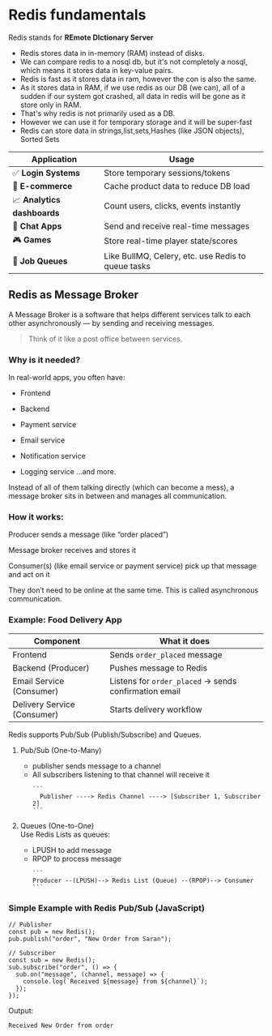 # Redis fundamentals

Redis stands for **REmote DIctionary Server**

- Redis stores data in in-memory (RAM) instead of disks.
- We can compare redis to a nosql db, but it's not completely a nosql, which means it stores data in key-value pairs.
- Redis is fast as it stores data in ram, however the con is also the same.
- As it stores data in RAM, if we use redis as our DB (we can), all of a sudden if our system got crashed, all data in redis will be gone as it store only in RAM.
- That's why redis is not primarily used as a DB.
- However we can use it for temporary storage and it will be super-fast
- Redis can store data in strings,list,sets,Hashes (like JSON objects), Sorted Sets

  
| Application                 | Usage                                              |
| --------------------------- | -------------------------------------------------- |
| ✅ **Login Systems**         | Store temporary sessions/tokens                    |
| 🛒 **E-commerce**           | Cache product data to reduce DB load               |
| 📈 **Analytics dashboards** | Count users, clicks, events instantly              |
| 💬 **Chat Apps**            | Send and receive real-time messages                |
| 🎮 **Games**                | Store real-time player state/scores                |
| 🧵 **Job Queues**           | Like BullMQ, Celery, etc. use Redis to queue tasks |

## Redis as Message Broker

A Message Broker is a software that helps different services talk to each other asynchronously — by sending and receiving messages.

> Think of it like a post office between services.

### Why is it needed?
In real-world apps, you often have:

- Frontend

- Backend

- Payment service

- Email service

- Notification service

- Logging service ...and more.

Instead of all of them talking directly (which can become a mess), a message broker sits in between and manages all communication.

### How it works:

Producer sends a message (like “order placed”)

Message broker receives and stores it

Consumer(s) (like email service or payment service) pick up that message and act on it

They don’t need to be online at the same time. This is called asynchronous communication.

### Example: Food Delivery App

| Component                   | What it does                                          |
| --------------------------- | ----------------------------------------------------- |
| Frontend                    | Sends `order_placed` message                          |
| Backend (Producer)          | Pushes message to Redis                               |
| Email Service (Consumer)    | Listens for `order_placed` → sends confirmation email |
| Delivery Service (Consumer) | Starts delivery workflow                              |

Redis supports Pub/Sub (Publish/Subscribe) and Queues.

<ol>
  <li> Pub/Sub (One-to-Many)</li>
  <ul>
    <li> publisher sends message to a channel</li>
    <li>All subscribers listening to that channel will receive it</li>
    
    ```
      Publisher ----> Redis Channel ----> [Subscriber 1, Subscriber 2]
    ```
    
  </ul>
  <li>Queues (One-to-One)</li>
  Use Redis Lists as queues:
  <ul>
     <li> LPUSH to add message</li>
     <li>RPOP to process message</li>

    ```
    Producer --(LPUSH)--> Redis List (Queue) --(RPOP)--> Consumer
    ```
    
  </ul>
</ol>

###  Simple Example with Redis Pub/Sub (JavaScript)

```
// Publisher
const pub = new Redis();
pub.publish("order", "New Order from Saran");

// Subscriber
const sub = new Redis();
sub.subscribe("order", () => {
  sub.on("message", (channel, message) => {
    console.log(`Received ${message} from ${channel}`);
  });
});

```

Output:

```
Received New Order from order
```
